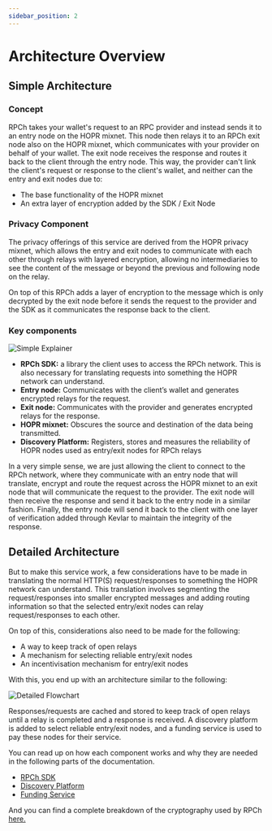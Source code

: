 ```yaml
---
sidebar_position: 2
---
```


# Architecture Overview

## Simple Architecture

### Concept

RPCh takes your wallet's request to an RPC provider and instead sends it to an entry node on the HOPR mixnet. This node then relays it to an RPCh exit node also on the HOPR mixnet, which communicates with your provider on behalf of your wallet. The exit node receives the response and routes it back to the client through the entry node. This way, the provider can't link the client's request or response to the client's wallet, and neither can the entry and exit nodes due to:

- The base functionality of the HOPR mixnet
- An extra layer of encryption added by the SDK / Exit Node 

<!-- **[Insert Graphic]** -->

### Privacy Component

The privacy offerings of this service are derived from the HOPR privacy mixnet, which allows the entry and exit nodes to communicate with each other through relays with layered encryption, allowing no intermediaries to see the content of the message or beyond the previous and following node on the relay. 

On top of this RPCh adds a layer of encryption to the message which is only decrypted by the exit node before it sends the request to the provider and the SDK as it communicates the response back to the client. 

### Key components

![Simple Explainer](/img/RPCh-Architecture-Docs-Update.png)

- **RPCh SDK:** a library the client uses to access the RPCh network. This is also necessary for translating requests into something the HOPR network can understand. 
- **Entry node:** Communicates with the client’s wallet and generates encrypted relays for the request.
- **Exit node:** Communicates with the provider and generates encrypted relays for the response.
- **HOPR mixnet:** Obscures the source and destination of the data being transmitted.
- **Discovery Platform:** Registers, stores and measures the reliability of HOPR nodes used as entry/exit nodes for RPCh relays 

In a very simple sense, we are just allowing the client to connect to the RPCh network, where they communicate with an entry node that will translate, encrypt and route the request across the HOPR mixnet to an exit node that will communicate the request to the provider. The exit node will then receive the response and send it back to the entry node in a similar fashion. Finally, the entry node will send it back to the client with one layer of verification added through Kevlar to maintain the integrity of the response.

## Detailed Architecture 

But to make this service work, a few considerations have to be made in translating the normal HTTP(S) request/responses to something the HOPR network can understand. This translation involves segmenting the request/responses into smaller encrypted messages and adding routing information so that the selected entry/exit nodes can relay request/responses to each other.

On top of this, considerations also need to be made for the following:

- A way to keep track of open relays 
- A mechanism for selecting reliable entry/exit nodes
- An incentivisation mechanism for entry/exit nodes

With this, you end up with an architecture similar to the following:

![Detailed Flowchart](/img/rpch-general_diagram.png)

Responses/requests are cached and stored to keep track of open relays until a relay is completed and a response is received. A discovery platform is added to select reliable entry/exit nodes, and a funding service is used to pay these nodes for their service. 

You can read up on how each component works and why they are needed in the following parts of the documentation.

- [RPCh SDK](./RPCh-SDK.md)
- [Discovery Platform](./Discovery-platform.md)
- [Funding Service](./Discovery-platform.md#funding-service)

And you can find a complete breakdown of the cryptography used by RPCh [here.](/versioned_docs/version-Alpha/tutorial-basics/Cryptography.md)